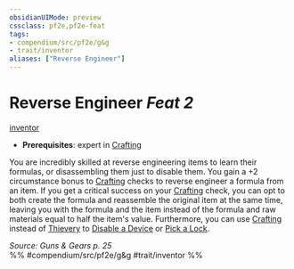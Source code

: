 ```yaml
---
obsidianUIMode: preview
cssclass: pf2e,pf2e-feat
tags:
- compendium/src/pf2e/g&g
- trait/inventor
aliases: ["Reverse Engineer"]
---
```

# Reverse Engineer  *Feat 2*  
[inventor](rules/traits/inventor-g-g.md "Inventor Class Trait")  

- **Prerequisites**: expert in [Crafting](compendium/skills.md#Crafting)

You are incredibly skilled at reverse engineering items to learn their formulas, or disassembling them just to disable them. You gain a +2 circumstance bonus to [Crafting](compendium/skills.md#Crafting) checks to reverse engineer a formula from an item. If you get a critical success on your [Crafting](compendium/skills.md#Crafting) check, you can opt to both create the formula and reassemble the original item at the same time, leaving you with the formula and the item instead of the formula and raw materials equal to half the item's value. Furthermore, you can use [Crafting](compendium/skills.md#Crafting) instead of [Thievery](compendium/skills.md#Thievery) to [Disable a Device](rules/actions/disable-a-device.md) or [Pick a Lock](rules/actions/pick-a-lock.md).

*Source: Guns & Gears p. 25*  
%% #compendium/src/pf2e/g&g #trait/inventor %%